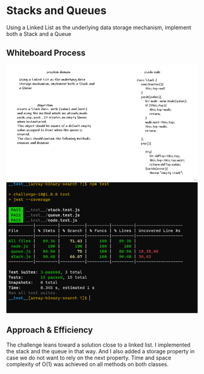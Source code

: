 # Stacks and Queues

<!-- Description of the challenge -->

Using a Linked List as the underlying data storage mechanism, implement both a Stack and a Queue

## Whiteboard Process

<!-- Embedded whiteboard image -->

![stackandqueue](./cc10w.png)
![stackandqueue](./cc10.png)

## Approach & Efficiency

<!-- What approach did you take? Discuss Why. What is the Big O space/time for this approach? -->

The challenge leans toward a solution close to a linked list. I implemented the stack and the queue in that way. And I also added a storage property in case we do not want to rely on the next property. Time and space complexity of O(1) was achieved on all methods on both classes.